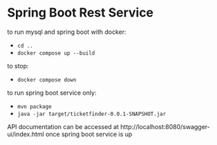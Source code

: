 # Spring Boot Rest Service
to run mysql and spring boot with docker: 
- `cd ..`
- `docker compose up --build`

to stop:
- `docker compose down`

to run spring boot service only: 
- `mvn package`
- `java -jar target/ticketfinder-0.0.1-SNAPSHOT.jar`

API documentation can be accessed at http://localhost:8080/swagger-ui/index.html once spring boot service is up
